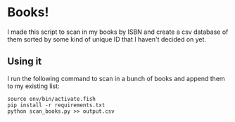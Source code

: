 # Books!

I made this script to scan in my books by ISBN and create a csv database of them sorted by some kind of unique ID that I haven't decided on yet.

## Using it

I run the following command to scan in a bunch of books and append them to my existing list:

```
source env/bin/activate.fish
pip install -r requirements.txt
python scan_books.py >> output.csv
```
